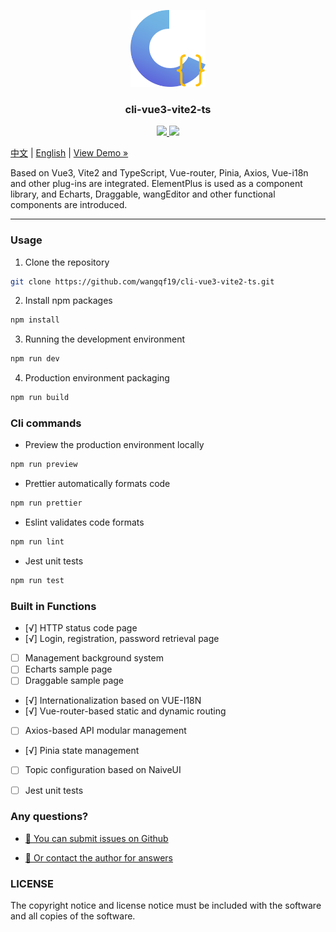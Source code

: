 <p align="center">
  <img src="docs/logo.png" alt="Logo" width="120" height="auto">
</p>

<h3 align="center">cli-vue3-vite2-ts</h3>

<p align="center">
  <a href="">
    <img src="https://img.shields.io/github/license/wangqf19/cli-vue3-vite2-ts">
  </a>
  <a href="https://www.npmjs.com/package/cli-vue3-vite2-ts">
    <img src="https://img.shields.io/npm/v/cli-vue3-vite2-ts">
  </a>
  <br>
</p>


[中文](/README.zh.md) | [English](/README.md) | [View Demo »](https://wangqf19.github.io/cli-vue3-vite2-ts/)

Based on Vue3, Vite2 and TypeScript, Vue-router, Pinia, Axios, Vue-i18n and other plug-ins are integrated. ElementPlus is used as a component library, and Echarts, Draggable, wangEditor and other functional components are introduced.

-----------
 
### Usage

1. Clone the repository

```sh
git clone https://github.com/wangqf19/cli-vue3-vite2-ts.git
```

2. Install npm packages
   
```sh
npm install
```

3. Running the development environment

```sh
npm run dev
```

4. Production environment packaging

```sh
npm run build
```

### Cli commands

- Preview the production environment locally

```sh
npm run preview
```

- Prettier automatically formats code

```sh
npm run prettier
```

- Eslint validates code formats

```sh
npm run lint
```

- Jest unit tests

```sh
npm run test
```

### Built in Functions

- [√] HTTP status code page  
- [√] Login, registration, password retrieval page
- [ ] Management background system
- [ ] Echarts sample  page  
- [ ] Draggable sample page  
- [√] Internationalization based on VUE-I18N
- [√] Vue-router-based static and dynamic routing
- [ ] Axios-based API modular management  
- [√] Pinia state management
- [ ] Topic configuration based on NaiveUI  
- [ ] Jest unit tests  



### Any questions?

- [🧩 You can submit issues on Github](https://github.com/wangqf19/cli-vue3-vite2-ts/issues)

- <a href="mailto:wangqf19@189.cn">📮 Or contact the author for answers</a>

### LICENSE

The copyright notice and license notice must be included with the software and all copies of the software.  
